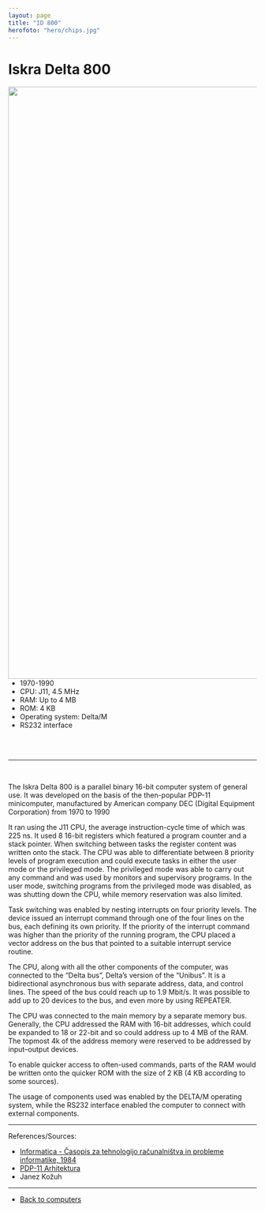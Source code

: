 ```yaml
---
layout: page
title: "ID 800"
herofoto: "hero/chips.jpg"
---
```


# Iskra Delta 800

<img style="float: right; height: 30vh;" src="{{site.url}}/SloRaDe/assets/img/ID800/id800_1.jpg">

<br>

 - 1970-1990
 - CPU: J11, 4.5 MHz
 - RAM: Up to 4 MB
 - ROM: 4 KB
 - Operating system: Delta/M
 - RS232 interface

<br>
<br>

------

<br>

The Iskra Delta 800 is a parallel binary 16-bit computer system of general use. It was developed on the basis of the then-popular PDP-11 minicomputer, manufactured by American company DEC (Digital Equipment Corporation) from 1970 to 1990

It ran using the J11 CPU, the average instruction-cycle time of which was 225 ns. It used 8 16-bit registers which featured a program counter and a stack pointer. When switching between tasks the register content was written onto the stack. The CPU was able to differentiate between 8 priority levels of program execution and could execute tasks in either the user mode or the privileged mode. The privileged mode was able to carry out any command and was used by monitors and supervisory programs. In the user mode, switching programs from the privileged mode was disabled, as was shutting down the CPU, while memory reservation was also limited.

Task switching was enabled by nesting interrupts on four priority levels. The device issued an interrupt command through one of the four lines on the bus, each defining its own priority. If the priority of the interrupt command was higher than the priority of the running program, the CPU placed a vector address on the bus that pointed to a suitable interrupt service routine.

The CPU, along with all the other components of the computer, was connected to the “Delta bus”, Delta’s version of the “Unibus”. It is a bidirectional asynchronous bus with separate address, data, and control lines. The speed of the bus could reach up to 1.9 Mbit/s. It was possible to add up to 20 devices to the bus, and even more by using REPEATER.

The CPU was connected to the main memory by a separate memory bus. Generally, the CPU addressed the RAM with 16-bit addresses, which could be expanded to 18 or 22-bit and so could address up to 4 MB of the RAM. The topmost 4k of the address memory were reserved to be addressed by input–output devices.

To enable quicker access to often-used commands, parts of the RAM would be written onto the quicker ROM with the size of 2 KB (4 KB according to some sources).

The usage of components used was enabled by the DELTA/M operating system, while the RS232 interface enabled the computer to connect with external components.


------

References/Sources:

 - [Informatica - Časopis za tehnologijo računalništva in probleme informatike, 1984](https://drive.google.com/drive/u/1/folders/1OMyc91sh_xfEMRsIvhhqpfmahhB0Mnyc)
 - [PDP-11 Arhitektura](https://en.wikipedia.org/wiki/PDP-11_architecture)
 - Janez Kožuh

------

 - [Back to computers]({{site.base}}/SloRaDe/computers)
